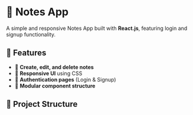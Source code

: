 # 📒 Notes App  

A simple and responsive Notes App built with **React.js**, featuring login and signup functionality.

## 🚀 Features  
- 📌 **Create, edit, and delete notes**  
- 🎨 **Responsive UI** using CSS  
- 🔑 **Authentication pages** (Login & Signup)  
- 🔗 **Modular component structure**  

## 📂 Project Structure  
